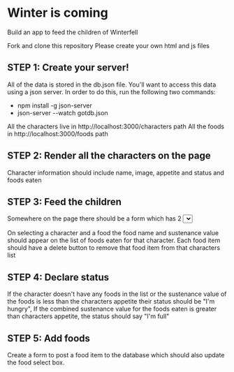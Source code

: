 # Winter is coming

Build an app to feed the children of Winterfell

Fork and clone this repository
Please create your own html and js files

## STEP 1: Create your server!

All of the data is stored in the db.json file. You'll want to access this data using a json server. In order to do this, run the following two commands:
   * npm install -g json-server
   * json-server --watch gotdb.json

All the characters live in
http://localhost:3000/characters path
All the foods in
http://localhost:3000/foods path

## STEP 2: Render all the characters on the page
Character information should include name, image, appetite and status and foods eaten

## STEP 3: Feed the children
Somewhere on the page there should be a form which has 2 <select /> elements: one for characters and one for foods.

On selecting a character and a food the food name and sustenance value should appear on the list of foods eaten for that character. Each food item should have a delete button to remove that food item from that characters list

## STEP 4: Declare status
If the character doesn't have any foods in the list or the sustenance value of the foods is less than the characters appetite their status should be "I'm hungry", If the combined sustenance value for the foods eaten is greater than characters appetite, the status should say "I'm full"

## STEP 5: Add foods
Create a form to post a food item to the database which should also update the food select box.
